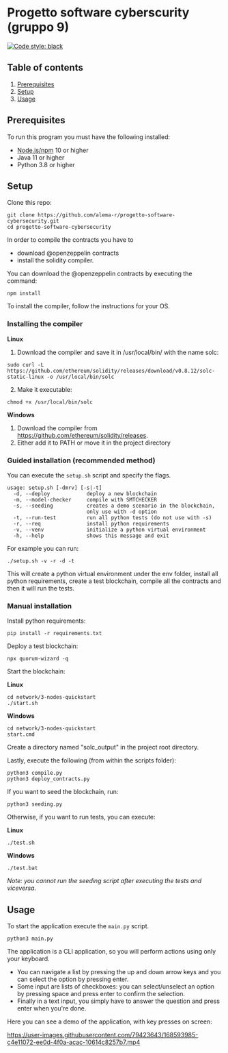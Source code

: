 # Progetto software cyberscurity (gruppo 9)
[![Code style: black](https://img.shields.io/badge/code%20style-black-000000.svg)](https://github.com/psf/black)

## Table of contents
1. [Prerequisites](#prerequisites)
2. [Setup](#setup)
3. [Usage](#usage)

## Prerequisites

To run this program you must have the following installed:
- [Node.js/npm](https://docs.npmjs.com/downloading-and-installing-node-js-and-npm) 10 or higher
- Java 11 or higher
- Python 3.8 or higher

## Setup
Clone this repo:

```
git clone https://github.com/alema-r/progetto-software-cybersecurity.git
cd progetto-software-cybersecurity
```

In order to compile the contracts you have to 
- download @openzeppelin contracts 
- install the solidity compiler. 

You can download the @openzeppelin contracts by executing the command:

`npm install`

To install the compiler, follow the instructions for your OS.

### Installing the compiler

**Linux**
1. Download the compiler and save it in /usr/local/bin/ with the name solc:

`sudo curl -L https://github.com/ethereum/solidity/releases/download/v0.8.12/solc-static-linux -o /usr/local/bin/solc`

2. Make it executable:

`chmod +x /usr/local/bin/solc`

**Windows**
1. Download the compiler from https://github.com/ethereum/solidity/releases.
2. Either add it to PATH or move it in the project directory

### Guided installation (recommended method)

You can execute the `setup.sh` script and specify the flags.
```
usage: setup.sh [-dmrv] [-s|-t]
  -d, --deploy            deploy a new blockchain
  -m, --model-checker     compile with SMTCHECKER
  -s, --seeding           creates a demo scenario in the blockchain, 
                          only use with -d option
  -t, --run-test          run all python tests (do not use with -s)
  -r, --req               install python requirements
  -v, --venv              initialize a python virtual environment
  -h, --help              shows this message and exit
```

For example you can run:

`./setup.sh -v -r -d -t`

This will create a python virtual environment under the env folder, install all python requirements, create a test blockchain, compile all the contracts and then it will run the tests.


### Manual installation
Install python requirements:

`pip install -r requirements.txt`

Deploy a test blockchain:

`npx quorum-wizard -q`

Start the blockchain:

**Linux**

```
cd network/3-nodes-quickstart
./start.sh
```

**Windows**

```
cd network/3-nodes-quickstart
start.cmd
```

Create a directory named "solc_output" in the project root directory.

Lastly, execute the following (from within the scripts folder):

```
python3 compile.py
python3 deploy_contracts.py
```

If you want to seed the blockchain, run:

`python3 seeding.py`

Otherwise, if you want to run tests, you can execute:

**Linux**

`./test.sh`

**Windows**

`./test.bat`

_Note: you cannot run the seeding script after executing the tests and viceversa._

## Usage
To start the application execute the `main.py` script.

`python3 main.py`

The application is a CLI application, so you will perform actions using only your keyboard.
- You can navigate a list by pressing the up and down arrow keys and you can select the option by pressing enter.
- Some input are lists of checkboxes: you can select/unselect an option by pressing space and press enter to confirm the selection.
- Finally in a text input, you simply have to answer the question and press enter when you're done.

Here you can see a demo of the application, with key presses on screen:

https://user-images.githubusercontent.com/79423643/168593985-c4e11072-ee0d-4f0a-acac-10614c8257b7.mp4

